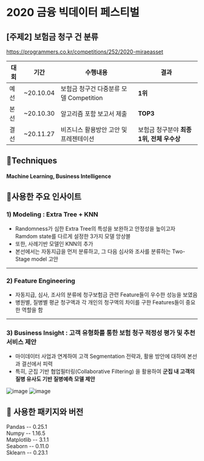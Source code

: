 # 2020 금융 빅데이터 페스티벌 
## [주제2] 보험금 청구 건 분류

https://programmers.co.kr/competitions/252/2020-miraeasset

|대회|기간|수행내용|결과|
|---|---|---------|-----|
|예선|~20.10.04|보험금 청구건 다중분류 모델 Competition| **1위** |
|본선|~20.10.30|알고리즘 포함 보고서 제출| **TOP3**   |
|결선|~20.11.27|비즈니스 활용방안 고안 및 프레젠테이션|보험금 청구분야 **최종 1위, 전체 우수상** |


## 📌Techniques
#### **Machine Learning, Business Intelligence**







## 📌사용한 주요 인사이트 

### 1) Modeling : Extra Tree + KNN 

- Randomness가 심한 Extra Tree의 특성을 보완하고 안정성을 높이고자 Ramdom state를 다르게 설정한 3가지 모델 앙상블
- 또한, 사례기반 모델인 KNN의 추가
- 본선에서는 자동지급을 먼저 분류하고, 그 다음 심사와 조사를 분류하는 Two-Stage model 고안

----------------------------------------------

### 2) Feature Engineering

- 자동지급, 심사, 조사의 분류에 청구보험금 관련 Feature들이 우수한 성능을 보였음
- 병원별, 질병별 평균 청구액과 각 개인의 청구액의 차이를 구한 Features들이 중요한 역할을 함

----------------------------------------------


### 3) Business Insight : 고객 유형화를 통한 보험 청구 적정성 평가 및 추천 서비스 제안

- 마이데이터 사업과 연계하여 고객 Segmentation 전략과, 활용 방안에 대하여 본선과 결선에서 피력
- 특히, 군집 기반 협업필터링(Collaborative Filtering) 을 활용하여 **군집 내 고객의 질병 유사도 기반 질병예측 모델 제안**

![image](https://user-images.githubusercontent.com/62705839/115139627-e04db300-a06d-11eb-899c-33dc60f9e93b.png)
![image](https://user-images.githubusercontent.com/62705839/115139649-0410f900-a06e-11eb-9d4f-7653f465a0cb.png)



## 📌 사용한 패키지와 버전
Pandas -- 0.25.1   
Numpy -- 1.16.5    
Matplotlib -- 3.1.1    
Seaborn -- 0.11.0    
Sklearn -- 0.23.1     




